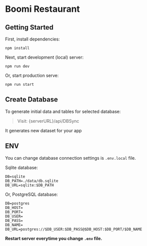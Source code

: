 # Boomi Restaurant


## Getting Started

First, install dependencies:
```terminal
npm install
```

Next, start development (local) server:
```terminal
npm run dev
```

Or, start production serve:
```terminal
npm run start
```

## Create Database

To generate initial data and tables for selected database:
> Visit: {serverURL}/api/DBSync

It generates new dataset for your app

## ENV

You can change database connection settings is `.env.local` file.

Sqlite database:
```env
DB=sqlite
DB_PATH=./data/db.sqlite
DB_URL=sqlite:$DB_PATH
```

Or, PostgreSQL database:
```env
DB=postgres
DB_HOST=
DB_PORT=
DB_USER=
DB_PASS=
DB_NAME=
DB_URL=postgres://$DB_USER:$DB_PASS@$DB_HOST:$DB_PORT/$DB_NAME
```

**Restart server everytime you change `.env` file.**